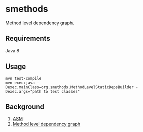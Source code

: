 # smethods

Method level dependency graph.

## Requirements
Java 8

## Usage
```
mvn test-compile
mvn exec:java -Dexec.mainClass=org.smethods.MethodLevelStaticDepsBuilder -Dexec.args="path to test classes"
```

## Background
1. [ASM](http://asm.ow2.org/)
2. [Method level dependency graph](http://www.cs.umd.edu/~pugh/java/methods.html)